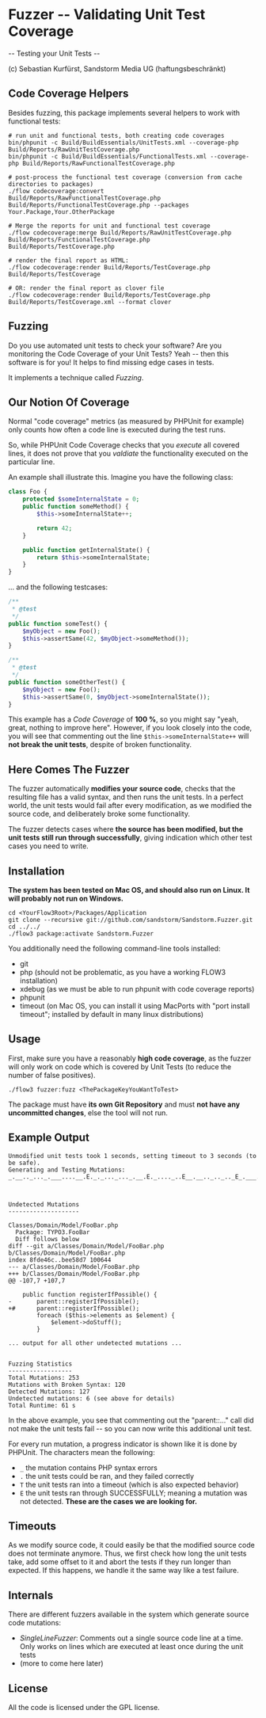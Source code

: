 Fuzzer -- Validating Unit Test Coverage
=======================================

-- Testing your Unit Tests --

(c) Sebastian Kurfürst, Sandstorm Media UG (haftungsbeschränkt)

Code Coverage Helpers
---------------------

Besides fuzzing, this package implements several helpers to work with functional tests:

	# run unit and functional tests, both creating code coverages
	bin/phpunit -c Build/BuildEssentials/UnitTests.xml --coverage-php Build/Reports/RawUnitTestCoverage.php
	bin/phpunit -c Build/BuildEssentials/FunctionalTests.xml --coverage-php Build/Reports/RawFunctionalTestCoverage.php

	# post-process the functional test coverage (conversion from cache directories to packages)
	./flow codecoverage:convert Build/Reports/RawFunctionalTestCoverage.php Build/Reports/FunctionalTestCoverage.php --packages Your.Package,Your.OtherPackage

	# Merge the reports for unit and functional test coverage
	./flow codecoverage:merge Build/Reports/RawUnitTestCoverage.php Build/Reports/FunctionalTestCoverage.php Build/Reports/TestCoverage.php

	# render the final report as HTML:
	./flow codecoverage:render Build/Reports/TestCoverage.php Build/Reports/TestCoverage

	# OR: render the final report as clover file
	./flow codecoverage:render Build/Reports/TestCoverage.php Build/Reports/TestCoverage.xml --format clover

Fuzzing
-------

Do you use automated unit tests to check your software?
Are you monitoring the Code Coverage of your Unit Tests?
Yeah -- then this software is for you! It helps to find missing edge cases in tests.

It implements a technique called *Fuzzing*.

Our Notion Of Coverage
----------------------

Normal "code coverage" metrics (as measured by PHPUnit for example) only counts
how often a code line is executed during the test runs.

So, while PHPUnit Code Coverage checks that you *execute* all covered lines,
it does not prove that you *valdiate* the functionality executed on the particular
line.

An example shall illustrate this. Imagine you have the following class:

``` php
class Foo {
	protected $someInternalState = 0;
	public function someMethod() {
		$this->someInternalState++;

		return 42;
	}

	public function getInternalState() {
		return $this->someInternalState;
	}
}
```

... and the following testcases:

``` php
/**
 * @test
 */
public function someTest() {
	$myObject = new Foo();
	$this->assertSame(42, $myObject->someMethod());
}

/**
 * @test
 */
public function someOtherTest() {
	$myObject = new Foo();
	$this->assertSame(0, $myObject->someInternalState());
}
```

This example has a *Code Coverage* of **100 %**, so you might say "yeah, great,
nothing to improve here". However, if you look closely into the code, you will
see that commenting out the line `$this->someInternalState++` will **not break
the unit tests**, despite of broken functionality.

Here Comes The Fuzzer
---------------------

The fuzzer automatically **modifies your source code**, checks that the resulting
file has a valid syntax, and then runs the unit tests. In a perfect world, the
unit tests would fail after every modification, as we modified the source code,
and deliberately broke some functionality.

The fuzzer detects cases where **the source has been modified, but the unit tests
still run through successfully**, giving indication which other test cases you
need to write.

Installation
------------

**The system has been tested on Mac OS, and should also run on Linux. It will
probably not run on Windows.**

```
cd <YourFlow3Root>/Packages/Application
git clone --recursive git://github.com/sandstorm/Sandstorm.Fuzzer.git
cd ../../
./flow3 package:activate Sandstorm.Fuzzer
```

You additionally need the following command-line tools installed:

- git
- php (should not be problematic, as you have a working FLOW3 installation)
- xdebug (as we must be able to run phpunit with code coverage reports)
- phpunit
- timeout (on Mac OS, you can install it using MacPorts with "port install timeout"; installed by default in many linux distributions)

Usage
-----

First, make sure you have a reasonably **high code coverage**, as the fuzzer
will only work on code which is covered by Unit Tests (to reduce the number of false
positives).

```
./flow3 fuzzer:fuzz <ThePackageKeyYouWantToTest>
```

The package must have **its own Git Repository** and must **not have any uncommitted
changes**, else the tool will not run.

Example Output
--------------

```
Unmodified unit tests took 1 seconds, setting timeout to 3 seconds (to be safe).
Generating and Testing Mutations:
_.__.._..._.___....__.E._._..._..._.__.E._...._..E__.__.._.._.._E_.___._.___...E_.._._._..._.T._..._



Undetected Mutations
--------------------

Classes/Domain/Model/FooBar.php
  Package: TYPO3.FooBar
  Diff follows below
diff --git a/Classes/Domain/Model/FooBar.php b/Classes/Domain/Model/FooBar.php
index 8fde46c..bee58d7 100644
--- a/Classes/Domain/Model/FooBar.php
+++ b/Classes/Domain/Model/FooBar.php
@@ -107,7 +107,7

 	public function registerIfPossible() {
-		parent::registerIfPossible();
+# 		parent::registerIfPossible();
 		foreach ($this->elements as $element) {
 			$element->doStuff();
 		}

... output for all other undetected mutations ...


Fuzzing Statistics
------------------
Total Mutations: 253
Mutations with Broken Syntax: 120
Detected Mutations: 127
Undetected mutations: 6 (see above for details)
Total Runtime: 61 s

```

In the above example, you see that commenting out the "parent::..." call
did not make the unit tests fail -- so you can now write this additional
unit test.

For every run mutation, a progress indicator is shown like it is done by
PHPUnit. The characters mean the following:

- `_` the mutation contains PHP syntax errors
- `.` the unit tests could be ran, and they failed correctly
- `T` the unit tests ran into a timeout (which is also expected behavior)
- `E` the unit tests ran through SUCCESSFULLY; meaning a mutation was not detected.
  **These are the cases we are looking for.**

Timeouts
--------

As we modify source code, it could easily be that the modified source code does
not terminate anymore. Thus, we first check how long the unit tests take, add
some offset to it and abort the tests if they run longer than expected. If this
happens, we handle it the same way like a test failure.

Internals
---------

There are different fuzzers available in the system which generate source code
mutations:

- *SingleLineFuzzer*: Comments out a single source code line at a time. Only
  works on lines which are executed at least once during the unit tests
- (more to come here later)

License
-------

All the code is licensed under the GPL license.